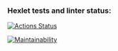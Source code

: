 ### Hexlet tests and linter status:
[![Actions Status](https://github.com/Skaletti/frontend-project-44/actions/workflows/hexlet-check.yml/badge.svg)](https://github.com/Skaletti/frontend-project-44/actions)

[![Maintainability](https://api.codeclimate.com/v1/badges/c3fa47b1cf5cb75a35bc/maintainability)](https://codeclimate.com/github/Skaletti/frontend-project-44/maintainability)
